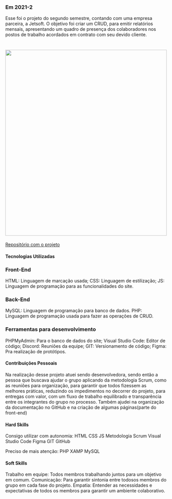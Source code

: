 ### Em 2021-2
Esse foi o projeto do segundo semestre, contando com uma empresa parceira, a Jetsoft. O objetivo foi criar um CRUD, para emitir relatórios mensais, apresentando um quadro de presença dos colaboradores nos postos de trabalho acordados em contrato com seu devido cliente.

<h1 align="center"><img src = "https://github.com/Inodevs/Inodevs/blob/main/Execu%C3%A7%C3%A3o%20Final.gif" width="100%" height="580px"></h1>



[Repositório com o projeto]([https://github.com/Iridium-FATEC/PI-IRIDIUM](https://github.com/Inodevs/Inodevs))

#### Tecnologias Utilizadas

### Front-End

HTML: Linguagem de marcação usada;
CSS: Linguagem de estilização;
JS: Linguagem de programação para as funcionalidades do site.

### Back-End

MySQL: Linguagem de programação para banco de dados.
PHP: Linguagem de programação usada para fazer as operações de CRUD.

### Ferramentas para desenvolvimento

PHPMyAdmin: Para o banco de dados do site;
Visual Studio Code: Editor de código;
Discord: Reuniões da equipe;
GIT: Versionamento de código;
Figma: Pra realização de protótipos.

#### Contribuições Pessoais
Na realização desse projeto atuei sendo desenvolvedora, sendo então a pessoa que buscava ajudar o grupo aplicando da metodologia Scrum, como as reuniões para organização, para garantir que todos fizessem as melhores práticas, reduzindo os impedimentos no decorrer do projeto, para entregas com valor, com um fluxo de trabalho equilibrado e transparência entre os integrantes do grupo no processo. Também ajudei na organização da documentação no GitHub e na criação de algumas páginas(parte do front-end)

#### Hard Skills

Consigo utilizar com autonomia:
HTML
CSS
JS
Metodologia Scrum
Visual Studio Code
Figma
GIT
GitHub

Preciso de mais atenção:
PHP
XAMP
MySQL


#### Soft Skills
Trabalho em equipe: Todos membros trabalhando juntos para um objetivo em comum. 
Comunicação: Para garantir sintonia entre todosos membros do grupo em cada fase do projeto.
Empatia: Entender as necessidades e expectativas de todos os membros para garantir um ambiente colaborativo.

